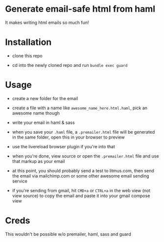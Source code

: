 # Generate email-safe html from haml

It makes writing html emails so much fun!

# Installation

 * clone this repo

 * cd into the newly cloned repo and run ```bundle exec guard```

# Usage

 * create a new folder for the email

 * create a file with a name like ```awesome_name_here.html.haml```, pick an awesome name though

 * write your email in haml & sass

 * when you save your ```.haml``` file, a ```.premailer.html``` file will be generated in the same folder, open this in your browser to preview

 * use the livereload browser plugin if you're into that

 * when you're done, view source or open the ```.premailer.html``` file and use that markup as your email

 * at this point, you should probably send a test to litmus.com, then send the email via mailchimp.com or some other awesome email sending service

 * if you're sending from gmail, hit ```CMD+a``` or ```CTRL+a``` in the web view (not view source) to copy the email and paste it into your gmail compose view

# Creds

This wouldn't be possible w/o premailer, haml, sass and guard
